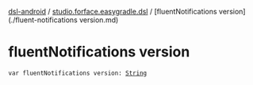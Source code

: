 [dsl-android](../index.md) / [studio.forface.easygradle.dsl](index.md) / [fluentNotifications version](./fluent-notifications version.md)

# fluentNotifications version

`var fluentNotifications version: `[`String`](https://kotlinlang.org/api/latest/jvm/stdlib/kotlin/-string/index.html)